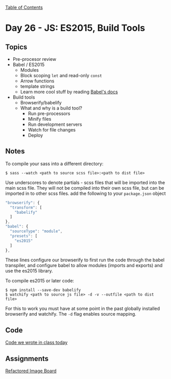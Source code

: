 [Table of Contents](/README.md)

# Day 26 - JS: ES2015, Build Tools

## Topics
* Pre-procesor review
* Babel / ES2015
  * Modules
  * Block scoping `let` and read-only `const`
  * Arrow functions
  * template strings
  * Learn more cool stuff by reading [Babel's docs](https://babeljs.io/docs/learn-es2015/)
* Build tools
  * Browserify/babelify
  * What and why is a build tool?
    * Run pre-processors
    * Minify files
    * Run development servers
    * Watch for file changes
    * Deploy

## Notes
To compile your sass into a different directory:
```shell
$ sass --watch <path to source scss file>:<path to dist file>
```
Use underscores to denote partials - scss files that will be imported into the main scss file. They will not be compiled into their own scss file, but can be imported in to other scss files.
add the following to your `package.json` object

```js
"browserify": {
  "transform": [
    "babelify"
  ]
},
"babel": {
  "sourceType": "module",
  "presets": [
    "es2015"
  ]
},
```
These lines configure our browserify to first run the code through the babel transpiler, and configure babel to allow modules (imports and exports) and use the es2015 library.

To compile es2015 or later code:
```shell
$ npm install --save-dev babelify
$ watchify <path to source js file> -d -v --outfile <path to dist file>
```
For this to work you must have at some point in the past globally installed browserify and watchify.
The `-d` flag enables source mapping.

## Code
<!-- Make sure to update the XX in the folder name if you uncomment this block-->
[Code we wrote in class today](https://github.com/TIY-Austin-Front-End-Engineering/Curriculum/tree/master/notes/day-26/code)

## Assignments
[Refactored Image Board](https://online.theironyard.com/library/paths/115/units/383/assignments/1636)
